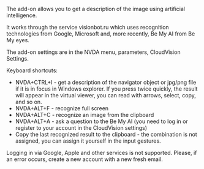 The add-on allows you to get a description of the image using artificial intelligence.

It works through the service visionbot.ru which uses recognition technologies
from Google, Microsoft and, more recently, Be My AI from Be My eyes.

The add-on settings are in the  NVDA menu, parameters, CloudVision Settings.

Keyboard shortcuts:
* NVDA+CTRL+I - get a description of the navigator object or jpg/png file if it is in focus in Windows explorer. If you press twice quickly, the result will appear in the virtual viewer, you can read with arrows, select, copy, and so on.
* NVDA+ALT+F - recognize full screen
* NVDA+ALT+C - recognize an image from the clipboard
* NVDA+ALT+A - ask a question to the Be My AI (you need to log in or register to your account in the CloudVision settings)
* Copy the last recognized result to the clipboard - the combination is not assigned, you can assign it yourself in the input gestures.

Logging in via Google, Apple and other services is not supported. Please, if an error occurs, create a new account with a new fresh email.
